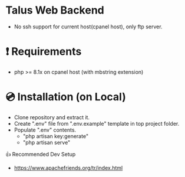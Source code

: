 # Talus Web Backend
- No ssh support for current host(cpanel host), only ftp server.

# :exclamation: Requirements 
- php >= 8.1x on cpanel host (with mbstring extension)

# 💿 Installation (on Local)
- Clone repository and extract it.
- Create ".env" file from ".env.example" template in top project folder.
- Populate ".env" contents.
  - "php artisan key:generate"
  - "php artisan serve"

👍 Recommended Dev Setup
- https://www.apachefriends.org/tr/index.html

